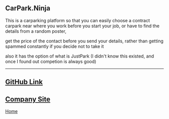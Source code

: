 ## CarPark.Ninja
This is a carparking platform so that you can easily choose a contract carpark near where you work before you start your job, or have to find the details from a random poster, 

get the price of the contact before you send your details, rather than getting spammed constantly if you decide not to take it

also it has the option of what is JustPark (I didn't know this existed, and once I found out competion is always good)

---
[GitHub Link](https://github.com/carprks)
--
[Company Site](https://carpark.ninja)
--
[Home](/)

